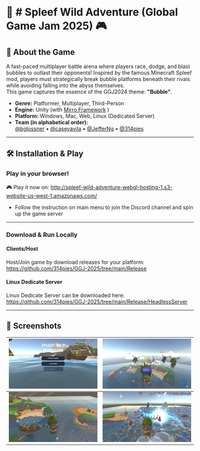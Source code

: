 # 🚀 # Spleef Wild Adventure (Global Game Jam 2025) 🎮


## 🌟 About the Game  
A fast-paced multiplayer battle arena where players race, dodge, and blast bubbles to outlast their opponents! Inspired by the famous Minecraft Spleef mod, players must strategically break bubble platforms beneath their rivals while avoiding falling into the abyss themselves.  
This game captures the essence of the GGJ2024 theme: **"Bubble"**.

- **Genre:** Platformer, Multiplayer, Third-Person
- **Engine:** Unity (with [Mirro Framework](https://github.com/MirrorNetworking/Mirror) )
- **Platform:** Windows, Mac, Web, Linux (Dedicated Server)
- **Team (in alphabetical order):**   
  [@bglossner](https://github.com/bglossner) • [@caseyavila](https://github.com/caseyavila) • [@JefferNg](https://github.com/JefferNg) • [@314pies](https://github.com/314pies) 

---

## 🛠 Installation & Play  

### Play in your browser!
🎮 Play it now on:  http://spleef-wild-adventure-webgl-hosting-1.s3-website-us-west-1.amazonaws.com/

  - Follow the instruction on main menu to join the Discord channel and spin up the game server 
---
### Download & Run Locally  
#### Clients/Host
Host/Join game by download releases for your platform:  
https://github.com/314pies/GGJ-2025/tree/main/Release

#### Linux Dedicate Server
Linux Dedicate Server can be downloaded here:  
https://github.com/314pies/GGJ-2025/tree/main/Release/HeadlessServer

---

## 📸 Screenshots  
| ![Screenshot 1](ReadmeImages/Spleef-wild-adventure_0.jpg) | ![Screenshot ](ReadmeImages/Spleef-wild-adventure_2.png) |   
|:--:|:--:|  
| ![Screenshot 1](ReadmeImages/Spleef-wild-adventure_3.jpg) | ![Screenshot 1](ReadmeImages/Spleef-wild-adventure_6.jpg) | 